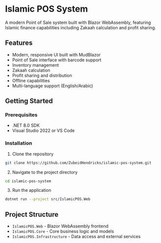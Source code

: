 # Islamic POS System

A modern Point of Sale system built with Blazor WebAssembly, featuring Islamic finance capabilities including Zakaah calculation and profit sharing.

## Features

- Modern, responsive UI built with MudBlazor
- Point of Sale interface with barcode support
- Inventory management
- Zakaah calculation
- Profit sharing and distribution
- Offline capabilities
- Multi-language support (English/Arabic)

## Getting Started

### Prerequisites

- .NET 8.0 SDK
- Visual Studio 2022 or VS Code

### Installation

1. Clone the repository
```bash
git clone https://github.com/ZubeidHendricks/islamic-pos-system.git
```

2. Navigate to the project directory
```bash
cd islamic-pos-system
```

3. Run the application
```bash
dotnet run --project src/IslamicPOS.Web
```

## Project Structure

- `IslamicPOS.Web` - Blazor WebAssembly frontend
- `IslamicPOS.Core` - Core business logic and models
- `IslamicPOS.Infrastructure` - Data access and external services